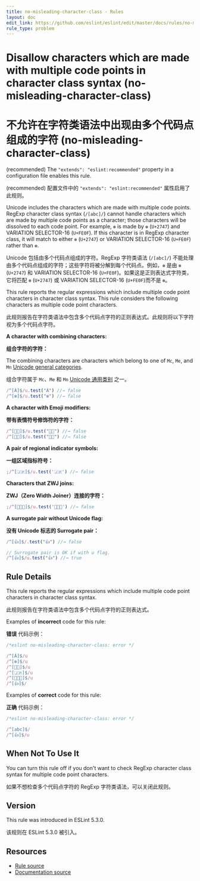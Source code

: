 ```yaml
---
title: no-misleading-character-class - Rules
layout: doc
edit_link: https://github.com/eslint/eslint/edit/master/docs/rules/no-misleading-character-class.md
rule_type: problem
---
```


<!-- Note: No pull requests accepted for this file. See README.md in the root directory for details. -->

# Disallow characters which are made with multiple code points in character class syntax (no-misleading-character-class)

# 不允许在字符类语法中出现由多个代码点组成的字符 (no-misleading-character-class)

(recommended) The `"extends": "eslint:recommended"` property in a configuration file enables this rule.

(recommended) 配置文件中的 `"extends": "eslint:recommended"` 属性启用了此规则。

Unicode includes the characters which are made with multiple code points.
RegExp character class syntax (`/[abc]/`) cannot handle characters which are made by multiple code points as a character; those characters will be dissolved to each code point. For example, `❇️` is made by `❇` (`U+2747`) and VARIATION SELECTOR-16 (`U+FE0F`). If this character is in RegExp character class, it will match to either `❇` (`U+2747`) or VARIATION SELECTOR-16 (`U+FE0F`) rather than `❇️`.

Unicode 包括由多个代码点组成的字符。RegExp 字符类语法 (`/[abc]/`) 不能处理由多个代码点组成的字符；这些字符将被分解到每个代码点。例如，`❇️` 是由 `❇` (`U+2747`) 和 VARIATION SELECTOR-16 (`U+FE0F`)。如果这是正则表达式字符类，它将匹配 `❇` (`U+2747`) 或 VARIATION SELECTOR-16 (`U+FE0F`)而不是 `❇️`。

This rule reports the regular expressions which include multiple code point characters in character class syntax. This rule considers the following characters as multiple code point characters.

此规则报告在字符类语法中包含多个代码点字符的正则表达式。此规则将以下字符视为多个代码点字符。

**A character with combining characters:**

**组合字符的字符：**

The combining characters are characters which belong to one of `Mc`, `Me`, and `Mn` [Unicode general categories](http://www.unicode.org/L2/L1999/UnicodeData.html#General%20Category).

组合字符属于 `Mc`、`Me` 和 `Mn` [Unicode 通用类别](http://www.unicode.org/L2/L1999/UnicodeData.html#General%20Category) 之一。

```js
/^[Á]$/u.test("Á") //→ false
/^[❇️]$/u.test("❇️") //→ false
```

**A character with Emoji modifiers:**

**带有表情符号修饰符的字符：**

```js
/^[👶🏻]$/u.test("👶🏻") //→ false
/^[👶🏽]$/u.test("👶🏽") //→ false
```

**A pair of regional indicator symbols:**

**一组区域指标符号：**

```js
;/^[🇯🇵]$/u.test('🇯🇵') //→ false
```

**Characters that ZWJ joins:**

**ZWJ（Zero Width Joiner）连接的字符：**

```js
;/^[👨‍👩‍👦]$/u.test('👨‍👩‍👦') //→ false
```

**A surrogate pair without Unicode flag:**

**没有 Unicode 标志的 Surrogate pair：**

```js
/^[👍]$/.test("👍") //→ false

// Surrogate pair is OK if with u flag.
/^[👍]$/u.test("👍") //→ true
```

## Rule Details

This rule reports the regular expressions which include multiple code point characters in character class syntax.

此规则报告在字符类语法中包含多个代码点字符的正则表达式。

Examples of **incorrect** code for this rule:

**错误** 代码示例：

```js
/*eslint no-misleading-character-class: error */

/^[Á]$/u
/^[❇️]$/u
/^[👶🏻]$/u
/^[🇯🇵]$/u
/^[👨‍👩‍👦]$/u
/^[👍]$/
```

Examples of **correct** code for this rule:

**正确** 代码示例：

```js
/*eslint no-misleading-character-class: error */

/^[abc]$/
/^[👍]$/u
```

## When Not To Use It

You can turn this rule off if you don't want to check RegExp character class syntax for multiple code point characters.

如果不想检查多个代码点字符的 RegExp 字符类语法，可以关闭此规则。

## Version

This rule was introduced in ESLint 5.3.0.

该规则在 ESLint 5.3.0 被引入。

## Resources

- [Rule source](https://github.com/eslint/eslint/tree/master/lib/rules/no-misleading-character-class.js)
- [Documentation source](https://github.com/eslint/eslint/tree/master/docs/rules/no-misleading-character-class.md)
